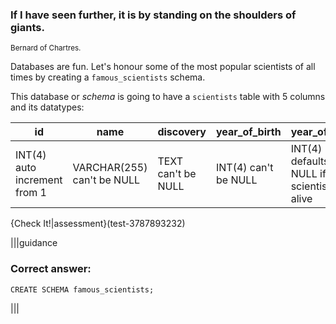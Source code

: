 ### If I have seen further, it is by standing on the shoulders of giants.
<small>Bernard of Chartres.</small>

Databases are fun. Let's honour some of the most popular scientists of all times by creating a `famous_scientists` schema.

This database or _schema_ is going to have a `scientists` table with 5 columns and its datatypes:

|id|name|discovery|year_of_birth|year_of_death|
|----|-----|-----|-----|-----|
|INT(4) auto increment from 1|VARCHAR(255) can't be NULL|TEXT can't be NULL|INT(4) can't be NULL|INT(4) defaults to NULL if the scientist is still alive|

{Check It!|assessment}(test-3787893232)

|||guidance
### Correct answer:

`CREATE SCHEMA famous_scientists;`

|||